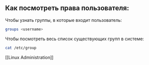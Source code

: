
## Как посмотреть права пользователя:

Чтобы узнать группы, в которые входит пользователь:
```bash
groups <username>
```

Чтобы посмотреть весь список существующих групп в системе:
```bash
cat /etc/group
```

[[Linux Administration]]
